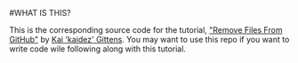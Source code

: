 #WHAT IS THIS?
   
This is the corresponding source code for the tutorial, ["Remove Files From GitHub"](http://kaidez.com/remove-files-from-github/)
by [Kai 'kaidez' Gittens](http://twitter.com/kaidez). You may want to use this repo if you want to write code wile following along with
this tutorial.